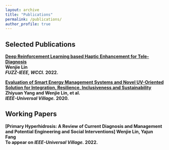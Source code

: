 ```yaml
---
layout: archive
title: "Publications"
permalink: /publications/
author_profile: true
---
```


## Selected Publications
<b>[Deep Reinforcement Learning based Haptic Enhancement for Tele-Diagnosis](https://ieeexplore.ieee.org/abstract/document/9882866)</b><br>
<b>Wenjie Lin<br>
<i>FUZZ-IEEE, WCCI.</i> <b>2022</b>.

<b>[Evaluation of Smart Energy Management Systems and Novel UV-Oriented Solution for Integration, Resilience, Inclusiveness and Sustainability](https://ieeexplore.ieee.org/abstract/document/9426217)</b><br>
Zhiyuan Yang and <b>Wenjie Lin</b>, et al.<br>
<i>IEEE-Universal Village.</i> <b>2020</b>.

## Working Papers
<b>[Primary Hyperhidrosis: A Review of Current Diagnosis and Management and Potential Engineering and Social Interventions]</b>
<b>Wenjie Lin, Yajun Fang<br>
To appear on <i>IEEE-Universal Village.</i> <b>2022</b>.
